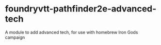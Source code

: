 # foundryvtt-pathfinder2e-advanced-tech
A module to add advanced tech, for use with homebrew Iron Gods campaign
